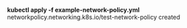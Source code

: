 **kubectl apply -f example-network-policy.yml**
networkpolicy.networking.k8s.io/test-network-policy created

